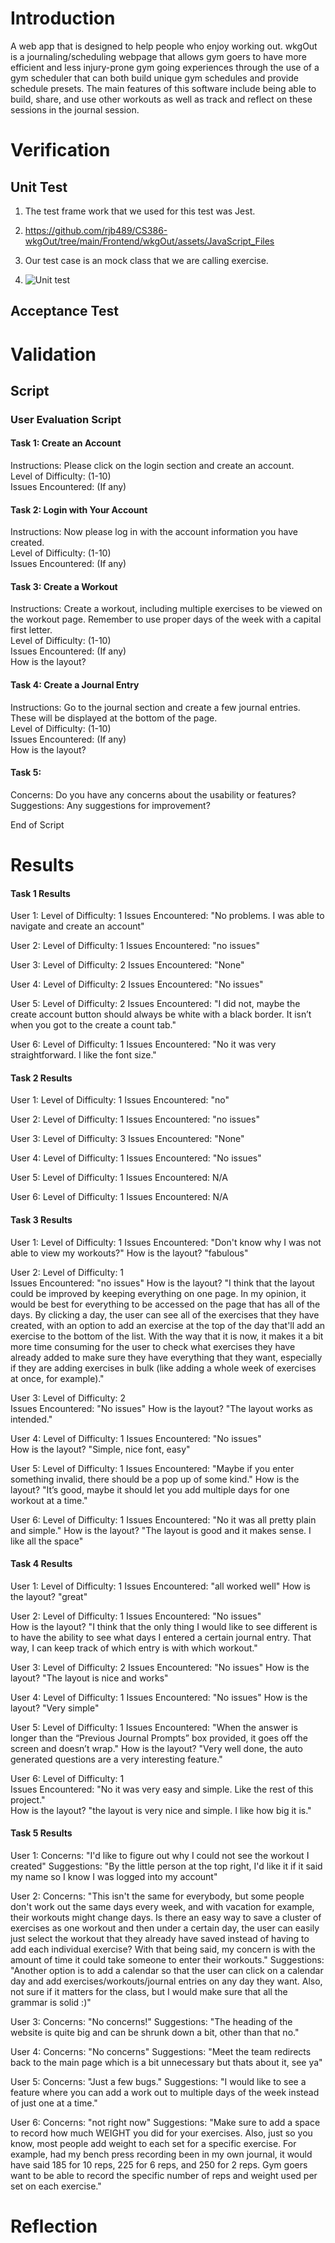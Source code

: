 # Introduction
A web app that is designed to help people who enjoy working out. wkgOut is a journaling/scheduling webpage that allows gym goers to have more efficient and less injury-prone gym going experiences through the use of a gym scheduler that can both build unique gym schedules and provide schedule presets. The main features of this software include being able to build, share, and use other workouts as well as track and reflect on these sessions in the journal session.

# Verification

## Unit Test
1. The test frame work that we used for this test was Jest.

2. https://github.com/rjb489/CS386-wkgOut/tree/main/Frontend/wkgOut/assets/JavaScript_Files

3. Our test case is an mock class that we are calling exercise.

4. ![Unit test](https://github.com/rjb489/CS386-wkgOut/blob/main/Extra%20Files/images/D7_UnitTest_Output.png)

## Acceptance Test

# Validation

## Script
### User Evaluation Script

#### Task 1: Create an Account 
Instructions: Please click on the login section and create an account.  
Level of Difficulty: (1-10)  
Issues Encountered: (If any)  

#### Task 2: Login with Your Account
Instructions: Now please log in with the account information you have created.  
Level of Difficulty: (1-10)  
Issues Encountered: (If any)  

#### Task 3: Create a Workout 
Instructions: Create a workout, including multiple exercises to be viewed on the workout page. Remember to use proper days of the week with a capital first letter.  
Level of Difficulty: (1-10)  
Issues Encountered: (If any)  
How is the layout?  

#### Task 4: Create a Journal Entry
Instructions: Go to the journal section and create a few journal entries. These will be displayed at the bottom of the page.  
Level of Difficulty: (1-10)  
Issues Encountered: (If any)  
How is the layout?  

#### Task 5:
Concerns: Do you have any concerns about the usability or features?  
Suggestions: Any suggestions for improvement?   

End of Script

# Results

#### Task 1 Results
User 1:
   Level of Difficulty: 1
   Issues Encountered: "No problems. I was able to navigate and create an account"

User 2:
   Level of Difficulty: 1
   Issues Encountered: "no issues"

User 3:
   Level of Difficulty: 2
   Issues Encountered: "None"

User 4:
   Level of Difficulty: 2
   Issues Encountered: "No issues"

User 5:
   Level of Difficulty: 2
   Issues Encountered: "I did not, maybe the create account button should always be white with a black border. It isn’t when you got to the create a count tab."

User 6:
   Level of Difficulty: 1
   Issues Encountered: "No it was very straightforward. I like the font size."

#### Task 2 Results
User 1:
   Level of Difficulty: 1
   Issues Encountered: "no"

User 2:
   Level of Difficulty: 1
   Issues Encountered: "no issues"

User 3:
   Level of Difficulty: 3
   Issues Encountered: "None"

User 4:
   Level of Difficulty: 1
   Issues Encountered: "No issues"

User 5:
   Level of Difficulty: 1
   Issues Encountered: N/A

User 6:
   Level of Difficulty: 1
   Issues Encountered: N/A

#### Task 3 Results
User 1:
   Level of Difficulty: 1
   Issues Encountered: "Don't know why I was not able to view my workouts?"
   How is the layout? "fabulous"

User 2:
   Level of Difficulty: 1  
   Issues Encountered: "no issues" 
   How is the layout? "I think that the layout could be improved by keeping everything on one page. In my opinion, it would be best for everything to be accessed on the page that has all of the days. By clicking a day, the user can see all of the exercises that they have created, with an option to add an exercise at the top of the day that'll add an exercise to the bottom of the list. With the way that it is now, it makes it a bit more time consuming for the user to check what exercises they have already added to make sure they have everything that they want, especially if they are adding exercises in bulk (like adding a whole week of exercises at once, for example)."

User 3:
   Level of Difficulty: 2  
   Issues Encountered: "No issues" 
   How is the layout? "The layout works as intended."

User 4:
   Level of Difficulty: 1
   Issues Encountered: "No issues"  
   How is the layout? "Simple, nice font, easy"

User 5:
   Level of Difficulty: 1 
   Issues Encountered: "Maybe if you enter something invalid, there should be a pop up of some kind."
   How is the layout? "It’s good, maybe it should let you add multiple days for one workout at a time."

User 6:
   Level of Difficulty: 1 
   Issues Encountered: "No it was all pretty plain and simple."
   How is the layout? "The layout is good and it makes sense. I like all the space"


#### Task 4 Results
User 1:
   Level of Difficulty: 1
   Issues Encountered: "all worked well"
   How is the layout? "great"

User 2:
   Level of Difficulty: 1 
   Issues Encountered: "No issues"  
   How is the layout? "I think that the only thing I would like to see different is to have the ability to see what days I entered a certain journal entry. That way, I can keep track of which entry is with which workout."

User 3:
   Level of Difficulty: 2
   Issues Encountered: "No issues"
   How is the layout? "The layout is nice and works"

User 4:
   Level of Difficulty: 1
   Issues Encountered: "No issues"
   How is the layout? "Very simple"

User 5:
   Level of Difficulty: 1
   Issues Encountered: "When the answer is longer than the “Previous Journal Prompts” box provided, it goes off the screen and doesn’t wrap."
   How is the layout? "Very well done, the auto generated questions are a very interesting feature."

User 6:
   Level of Difficulty: 1  
   Issues Encountered: "No it was very easy and simple. Like the rest of this project."  
   How is the layout? "the layout is very nice and simple. I like how big it is."

#### Task 5 Results
User 1:
   Concerns: "I'd like to figure out why I could not see the workout I created"
   Suggestions: "By the little person at the top right, I'd like it if it said my name so I know I was logged into my account"

User 2:
   Concerns: "This isn't the same for everybody, but some people don't work out the same days every week, and with vacation for example, their workouts might change days. Is there an easy way to save a cluster of exercises as one workout and then under a certain day, the user can easily just select the workout that they already have saved instead of having to add each individual exercise? With that being said, my concern is with the amount of time it could take someone to enter their workouts."
   Suggestions: "Another option is to add a calendar so that the user can click on a calendar day and add exercises/workouts/journal entries on any day they want. Also, not sure if it matters for the class, but I would make sure that all the grammar is solid :)"

User 3:
   Concerns: "No concerns!"
   Suggestions: "The heading of the website is quite big and can be shrunk down a bit, other than that no."

User 4:
   Concerns: "No concerns"
   Suggestions: "Meet the team redirects back to the main page which is a bit unnecessary but thats about it, see ya"

User 5:
   Concerns: "Just a few bugs."
   Suggestions: "I would like to see a feature where you can add a work out to multiple days of the week instead of just one at a time."

User 6:
   Concerns: "not right now"
   Suggestions: "Make sure to add a space to record how much WEIGHT you did for your exercises. Also, just so you know, most people add weight to each set for a specific exercise. For example, had my bench press recording been in my own journal, it would have said 185 for 10 reps, 225 for 6 reps, and 250 for 2 reps. Gym goers want to be able to record the specific number of reps and weight used per set on each exercise."

# Reflection

